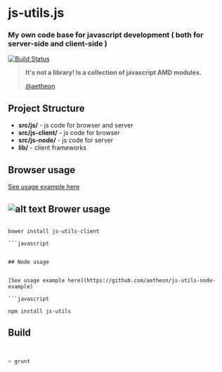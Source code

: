 
# js-utils.js

### My own code base for javascript development ( both for server-side and client-side )
[![Build Status](https://travis-ci.org/aetheon/js-utils.png?branch=master)](https://travis-ci.org/aetheon/js-utils)

> **It's not a library! Is a collection of javascript AMD modules.** 
>
> [@aetheon](http://twitter.com/aetheon)
>

## Project Structure

*   **src/js/** - js code for browser and server 
*   **src/js-client/** - js code for browser 
*   **src/js-node/** - js code for server 
*   **lib/** - client frameworks 


## Browser usage

[See usage example here](https://github.com/aetheon/js-utils-browser-example)

## ![alt text](https://raw.github.com/aetheon/js-utils/master/img/logos/bower.png "Bower") Brower usage

```

bower install js-utils-client

```javascript


## Node usage


[See usage example here](https://github.com/aetheon/js-utils-node-example)

```javascript

npm install js-utils

```


## Build


 ``` bash


 > grunt

 ```




